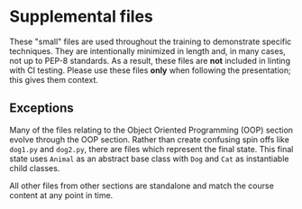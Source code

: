 # Supplemental files
These "small" files are used throughout the training to demonstrate
specific techniques. They are intentionally minimized in length and,
in many cases, not up to PEP-8 standards. As a result, these files are
__not__ included in linting with CI testing. Please use these files __only__
when following the presentation; this gives them context.

## Exceptions
Many of the files relating to the Object Oriented Programming (OOP) section
evolve through the OOP section. Rather than create confusing spin offs like
`dog1.py` and `dog2.py`, there are files which represent the final state.
This final state uses `Animal` as an abstract base class with `Dog` and `Cat`
as instantiable child classes.

All other files from other sections are standalone and match the course
content at any point in time.
